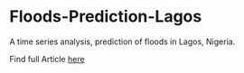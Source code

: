 # Floods-Prediction-Lagos
A time series analysis, prediction of floods in Lagos, Nigeria.

Find full Article [here](https://dev.to/mwangcmn/floods-prediction-in-lagos-nigeria-3ici)
